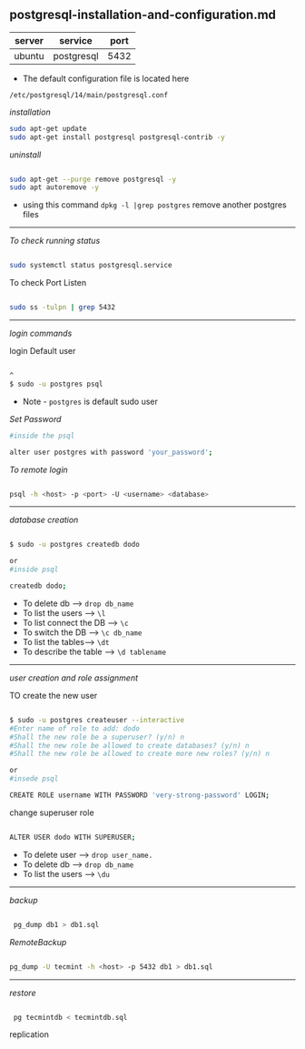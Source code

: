 postgresql-installation-and-configuration.md
---

|server|service|port|
|---|---|---|
|ubuntu| postgresql|5432|

* The default configuration file is located here

`/etc/postgresql/14/main/postgresql.conf`


_installation_

```bash
sudo apt-get update 
sudo apt-get install postgresql postgresql-contrib -y

```

_uninstall_

```bash

sudo apt-get --purge remove postgresql -y
sudo apt autoremove -y

```
* using this command  `dpkg -l |grep postgres`  remove another postgres files

---

_To check running status_

```bash

sudo systemctl status postgresql.service

```
To check Port Listen

```bash

sudo ss -tulpn | grep 5432

```
---

_login commands_

login Default user 

```bash

^
$ sudo -u postgres psql

```

* Note - `postgres` is default sudo user

_Set Password_

```bash
#inside the psql

alter user postgres with password 'your_password';

```

_To remote login_

```bash

psql -h <host> -p <port> -U <username> <database>

```
---

_database creation_


```bash

$ sudo -u postgres createdb dodo

or
#inside psql

createdb dodo;

```
* To delete db --> `drop db_name`
* To list the users --> `\l`
* To list connect the DB --> `\c`
* To switch the DB --> `\c db_name`
* To list the tables--> `\dt`
* To describe the table --> `\d tablename`

---

_user creation and role assignment_

TO create the new user 

```bash

$ sudo -u postgres createuser --interactive
#Enter name of role to add: dodo
#Shall the new role be a superuser? (y/n) n
#Shall the new role be allowed to create databases? (y/n) n
#Shall the new role be allowed to create more new roles? (y/n) n

or 
#insede psql

CREATE ROLE username WITH PASSWORD 'very-strong-password' LOGIN;

```

change superuser role

```bash

ALTER USER dodo WITH SUPERUSER;

```
* To delete user --> `drop user_name.`
* To delete db --> `drop db_name`
* To list the users --> `\du`

---

_backup_

```bash

 pg_dump db1 > db1.sql

```
_RemoteBackup_

```bash

pg_dump -U tecmint -h <host> -p 5432 db1 > db1.sql

```
---

_restore_


```bash

 pg tecmintdb < tecmintdb.sql

```


replication


```bash


```
